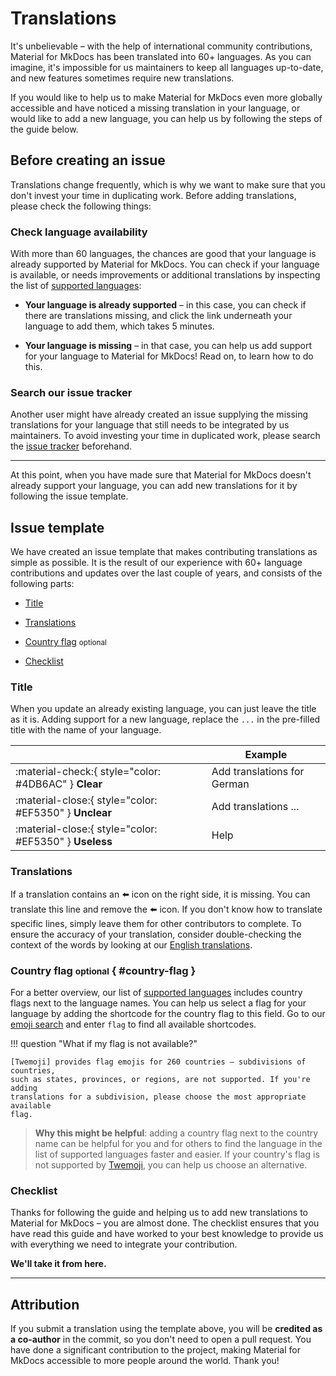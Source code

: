 # Translations

It's unbelievable – with the help of international community contributions,
Material for MkDocs has been translated into 60+ languages. As you can imagine,
it's impossible for us maintainers to keep all languages up-to-date, and new
features sometimes require new translations.

If you would like to help us to make Material for MkDocs even more globally
accessible and have noticed a missing translation in your language, or would
like to add a new language, you can help us by following the steps of the guide
below.

## Before creating an issue

Translations change frequently, which is why we want to make sure that you don't
invest your time in duplicating work. Before adding translations, please check
the following things:

### Check language availability

With more than 60 languages, the chances are good that your language is already
supported by Material for MkDocs. You can check if your language is available,
or needs improvements or additional translations by inspecting the list of
[supported languages]:

- __Your language is already supported__ – in this case, you can check if there
  are translations missing, and click the link underneath your language to add them, which takes 5 minutes.

- __Your language is missing__ – in that case, you can help us add support
  for your language to Material for MkDocs! Read on, to learn how to do this.

  [supported languages]: ../setup/changing-the-language.md#site-language

### Search our issue tracker

Another user might have already created an issue supplying the missing
translations for your language that still needs to be integrated by us
maintainers. To avoid investing your time in duplicated work, please search the
[issue tracker] beforehand.

  [issue tracker]: https://github.com/squidfunk/mkdocs-material/issues

---

At this point, when you have made sure that Material for MkDocs doesn't already
support your language, you can add new translations for it by following the
issue template.

## Issue template

We have created an issue template that makes contributing translations as simple
as possible. It is the result of our experience with 60+ language contributions
and updates over the last couple of years, and consists of the following parts:

- [Title]
- [Translations]
- [Country flag] <small>optional</small>
- [Checklist]

  [Title]: #title
  [Translations]: #translations
  [Country flag]: #country-flag
  [Checklist]: #checklist

### Title

When you update an already existing language, you can just leave the title as it
is. Adding support for a new language, replace the `...` in the pre-filled title
with the name of your language.

| <!-- --> | Example  |
| -------- | -------- |
| :material-check:{ style="color: #4DB6AC" } __Clear__ | Add translations for German
| :material-close:{ style="color: #EF5350" } __Unclear__ | Add translations ...
| :material-close:{ style="color: #EF5350" } __Useless__ | Help

### Translations

If a translation contains an :arrow_left: icon on the right side, it is missing.
You can translate this line and remove the :arrow_left: icon. If you don't know
how to translate specific lines, simply leave them for other contributors to
complete. To ensure the accuracy of your translation, consider double-checking the
context of the words by looking at our [English translations].

[English translations]: https://github.com/squidfunk/mkdocs-material/tree/master/src/partials/languages/en.html

### Country flag <small>optional</small> { #country-flag }

For a better overview, our list of [supported languages] includes country flags
next to the language names. You can help us select a flag for your language by
adding the shortcode for the country flag to this field. Go to our
[emoji search] and enter `flag` to find all available shortcodes.

!!! question "What if my flag is not available?"

    [Twemoji] provides flag emojis for 260 countries – subdivisions of countries,
    such as states, provinces, or regions, are not supported. If you're adding
    translations for a subdivision, please choose the most appropriate available
    flag.

  [Twemoji]: https://github.com/twitter/twemoji
  [emoji search]: ../reference/icons-emojis.md#search

> __Why this might be helpful__: adding a country flag next to the country name
> can be helpful for you and for others to find the language in the list of
> supported languages faster and easier. If your country's flag is not supported
> by [Twemoji], you can help us choose an alternative.

### Checklist

Thanks for following the guide and helping us to add new translations to Material
for MkDocs – you are almost done. The checklist ensures that you have read this
guide and have worked to your best knowledge to provide us with everything we need
to integrate your contribution.

__We'll take it from here.__

---

## Attribution

If you submit a translation using the template above, you will be __credited as
a co-author__ in the commit, so you don't need to open a pull request. You have
done a significant contribution to the project, making Material for MkDocs
accessible to more people around the world. Thank you!

